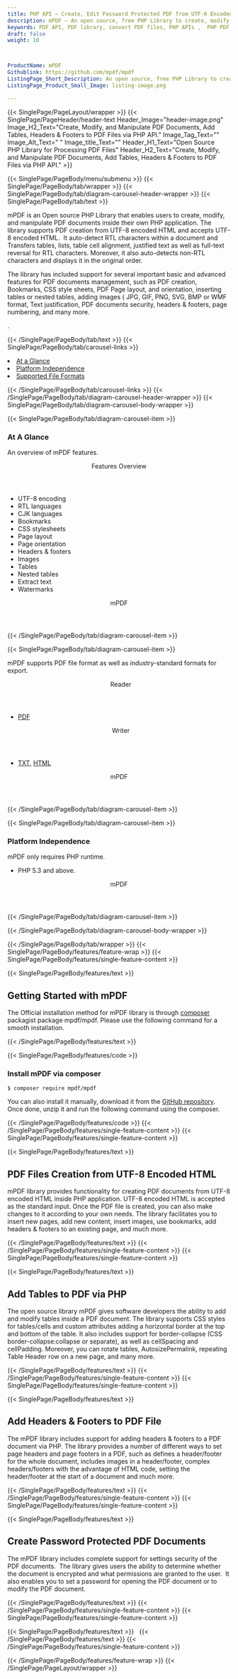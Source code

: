 ```yaml
---
title: PHP API – Create, Edit Password Protected PDF from UTF-8 Encoded HTML
description: mPDF – An open source, free PHP Library to create, modify, and manipulate PDF documents. Create Password Protected PDF Documents from UTF-8 encoded HTML via PHP API.
keywords: PDF API, PDF library, convert PDF files, PHP APIs ,  PHP PDF programming, render PDF Elements,  UTF-8 encoded HTML to PDF,  PHP  PDF Library, Open Source PDF Library, Extract PDF content , extract data from a PDF, manipulate PDF documents, add tables to PDF
draft: false
weight: 10



ProductName: mPDF  
Githublink: https://github.com/mpdf/mpdf
ListingPage_Short_Description: An open source, free PHP Library to create, modify, and manipulate PDF documents inside your own apps.
ListingPage_Product_Small_Image: listing-image.png 

---
```


{{< SinglePage/PageLayout/wrapper >}}
{{< SinglePage/PageHeader/header-text
Header_Image="header-image.png"
Image_H2_Text="Create, Modify, and Manipulate PDF Documents, Add Tables, Headers & Footers to PDF Files via PHP API."
Image_Tag_Text=""
Image_Alt_Text=" "
Image_title_Text=""
Header_H1_Text="Open Source PHP Library for Processing PDF Files"
Header_H2_Text="Create, Modify, and Manipulate PDF Documents, Add Tables, Headers & Footers to PDF Files via PHP API." >}}

{{< SinglePage/PageBody/menu/submenu >}}
{{< SinglePage/PageBody/tab/wrapper >}}
{{< SinglePage/PageBody/tab/diagram-carousel-header-wrapper >}}
{{< SinglePage/PageBody/tab/text >}}



<p>mPDF is an Open source PHP Library that enables users to create, modify, and manipulate PDF documents inside their own PHP application. The library supports PDF creation from UTF-8 encoded HTML and accepts UTF-8 encoded HTML.  It auto-detect RTL characters within a document and Transfers tables, lists, table cell alignment, justified text as well as full-text reversal for RTL characters. Moreover, it also auto-detects non-RTL characters and displays it in the original order.</p>
<p>The library has included support for several important basic and advanced features for PDF documents management, such as PDF creation, Bookmarks, CSS style sheets, PDF Page layout, and orientation, inserting tables or nested tables, adding images ( JPG, GIF, PNG, SVG, BMP or WMF format, Text justification, PDF documents security, headers & footers, page numbering, and many more.</p>
<p>.</p>

{{< /SinglePage/PageBody/tab/text >}}
{{< SinglePage/PageBody/tab/carousel-links >}}

<li data-target="#diagramcarousel" data-slide-to="0"><a href="#">At a Glance</a></li>
<li data-target="#diagramcarousel" data-slide-to="2"><a href="#">Platform Independence</a></li>
<li data-target="#diagramcarousel" data-slide-to="1"><a class="activetab" href="#">Supported File Formats</a></li>


{{< /SinglePage/PageBody/tab/carousel-links >}}
{{< /SinglePage/PageBody/tab/diagram-carousel-header-wrapper >}}
{{< SinglePage/PageBody/tab/diagram-carousel-body-wrapper >}}

{{< SinglePage/PageBody/tab/diagram-carousel-item >}}
<h3>At A Glance</h3>
<p>An overview of mPDF features.</p>
<div class="diagram1 d1-poi">
<div class="d1-row">
<div class="d1-col d1-right"><header>Features Overview</header>
<ul>
<li>UTF-8 encoding</li>
<li>RTL languages</li>
<li>CJK languages</li>
<li>Bookmarks</li>
<li>CSS stylesheets</li>
<li>Page layout</li>
<li>Page orientation</li>
<li>Headers & footers</li>
<li>Images</li>
<li>Tables</li>
<li>Nested tables</li>
<li>Extract text</li>
<li>Watermarks</li>
</ul>
</div>
</div>
<div class="d1-logo" style="border: none;"><!--<img src='listing-image.png' alt="Compression APIs for .NET" />--><header>mPDF</header><footer><small></small></footer></div>
<!--/logo--></div>
<!--/diagram1-->
{{< /SinglePage/PageBody/tab/diagram-carousel-item >}}

{{< SinglePage/PageBody/tab/diagram-carousel-item >}}
<p>mPDF supports PDF file format as well as industry-standard formats for export.</p>
<div class="diagram1 d2  d1-poi">
<div class="d1-row">
<div class="d1-col d1-left"><header><i class="fa fa-arrows-v "> </i> Reader</header>
<ul>
<li><a href="https://docs.fileformat.com/view/pdf/">PDF</a></li>
</ul>
</div>
<!--/left-->
<div class="d1-col d1-right"><header><i class="fa  fa-long-arrow-down"> </i> Writer</header>
<ul>
<li><a href="https://docs.fileformat.com/word-processing/txt/">TXT</a>, <a href="https://docs.fileformat.com/web/html/">HTML</a> </li>
</ul>
</div>
<!--/right--></div>
<!--/row-->
<div class="d1-logo" style="border: none;"><!--<img src='listing-image.png' alt="Compression APIs for .NET" />--><header>mPDF</header><footer><small></small></footer></div>
<!--/logo--></div>
<!--/diagram2-->
{{< /SinglePage/PageBody/tab/diagram-carousel-item >}}

{{< SinglePage/PageBody/tab/diagram-carousel-item >}}
<h3>Platform Independence</h3>
<p>mPDF only requires PHP runtime.</p>
<div class="diagram1 d1-poi">
<div class="d1-row">
<div class="d1-col d1-right"><!--<header><i class="fa fa-cubes">` </i></header-->
<ul>
<li>PHP 5.3 and above.</li>
</ul>
</div>
<!--/left
<div class="d1-col d1-right">&nbsp;</div> --> <!--/right--></div>
<!--/row-->
<div class="d1-logo" style="border: none;"><!--<img src='listing-image.png' alt="Compression APIs for .NET" />--><header>mPDF</header><footer><small></small></footer></div>
<!--/logo--></div>
<!--/diagram2 -->
{{< /SinglePage/PageBody/tab/diagram-carousel-item >}}

{{< /SinglePage/PageBody/tab/diagram-carousel-body-wrapper >}}

{{< /SinglePage/PageBody/tab/wrapper >}}
{{< SinglePage/PageBody/features/feature-wrap >}}
{{< SinglePage/PageBody/features/single-feature-content >}}

{{< SinglePage/PageBody/features/text >}}
<h2 class="h2title">Getting Started with mPDF</h2>
<p>The Official installation method for mPDF library is through <a href="http://getcomposer.org/download/">composer</a> packagist package mpdf/mpdf. Please use the following command for a smooth installation.</p>
{{< /SinglePage/PageBody/features/text >}}

{{< SinglePage/PageBody/features/code >}}
<h3>Install mPDF via composer</h3>
<pre><code class="html">$ composer require mpdf/mpdf<br></code></pre>

<p>You can also install it manually, download it from the <a href="https://github.com/smalot/pdfparser/archive/master.zip">GitHub repository</a>. Once done, unzip it and run the following command using the composer.</p>

{{< /SinglePage/PageBody/features/code >}}
{{< /SinglePage/PageBody/features/single-feature-content >}}
{{< SinglePage/PageBody/features/single-feature-content >}}

{{< SinglePage/PageBody/features/text >}}
<h2 class="h2title">PDF Files Creation from UTF-8 Encoded HTML</h2>
<p>mPDF library provides functionality for creating PDF documents from UTF-8 encoded HTML inside PHP application. UTF-8 encoded HTML is accepted as the standard input. Once the PDF file is created, you can also make changes to it according to your own needs. The library facilitates you to insert new pages, add new content, insert images, use bookmarks, add headers & footers to an existing page, and much more.</p>

{{< /SinglePage/PageBody/features/text >}}
{{< /SinglePage/PageBody/features/single-feature-content >}}
{{< SinglePage/PageBody/features/single-feature-content >}}

{{< SinglePage/PageBody/features/text >}}
<h2 class="h2title">Add Tables to PDF via PHP</h2>
<p>The open source library mPDF gives software developers the ability to add and modify tables inside a PDF document. The library supports CSS styles for tables/cells and custom attributes adding a horizontal border at the top and bottom of the table. It also includes support for border-collapse (CSS border-collapse:collapse or separate), as well as cellSpacing and cellPadding. Moreover, you can rotate tables, AutosizePermalink, repeating Table Header row on a new page, and many more.</p>

{{< /SinglePage/PageBody/features/text >}}
{{< /SinglePage/PageBody/features/single-feature-content >}}
{{< SinglePage/PageBody/features/single-feature-content >}}

{{< SinglePage/PageBody/features/text >}}
<h2 class="h2title">Add Headers & Footers to PDF File</h2>
<p>The mPDF library includes support for adding headers & footers to a PDF document via PHP. The library provides a number of different ways to set page headers and page footers in a PDF, such as defines a header/footer for the whole document, includes images in a header/footer, complex headers/footers with the advantage of HTML code, setting the header/footer at the start of a document and much more.</p>

{{< /SinglePage/PageBody/features/text >}}
{{< /SinglePage/PageBody/features/single-feature-content >}}
{{< SinglePage/PageBody/features/single-feature-content >}}

{{< SinglePage/PageBody/features/text >}}
<h2 class="h2title">Create Password Protected PDF Documents</h2>
<p>The mPDF library includes complete support for settings security of the PDF documents.  The library gives users the ability to determine whether the document is encrypted and what permissions are granted to the user.  It also enables you to set a password for opening the PDF document or to modify the PDF document.</p>

{{< /SinglePage/PageBody/features/text >}}
{{< /SinglePage/PageBody/features/single-feature-content >}}
{{< SinglePage/PageBody/features/single-feature-content >}}

{{< SinglePage/PageBody/features/text >}}
 
{{< /SinglePage/PageBody/features/text >}}
{{< /SinglePage/PageBody/features/single-feature-content >}}

{{< /SinglePage/PageBody/features/feature-wrap >}}
{{< /SinglePage/PageLayout/wrapper >}}
